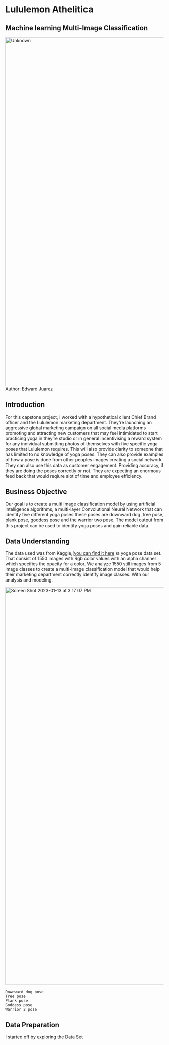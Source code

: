 # Lululemon Athelitica
## Machine learning Multi-Image Classification
<img width="1107" alt="Unknown" src="https://user-images.githubusercontent.com/109767578/212406975-c552819f-c1c8-42ef-b6c3-612ce6a0d9b0.png">
Author: Edward Juarez

## Introduction
For this capstone project, I worked with a hypothetical client Chief Brand officer and the Lululemon marketing department. They're launching an aggressive global marketing campaign on all social media platforms promoting and attracting new customers that may feel intimidated to start practicing yoga in they’re studio or in general incentivising a reward system for any individual submitting photos of themselves with five specific yoga poses that Lululemon requires. This will also provide clarity to someone that has limited to no knowledge of yoga poses. They can also provide examples of how a pose is done from other peoples images creating a social network. They can also use this data as customer engagement. Providing accuracy, if they are doing the poses correctly or not. They are expecting an enormous feed back that would reqiure alot of time and employee efficiency.

## Business Objective
Our goal is to create a multi image classification model by using artificial intelligence algorithms, a multi-layer Convolutional Neural Network that can identify five different yoga poses these poses are downward dog ,tree pose, plank pose, goddess pose and the warrior two pose. The model output from this project can be used to identify yoga poses and gain reliable data.

## Data Understanding
The data used was from Kaggle,([you can find it here](https://www.kaggle.com/datasets/niharika41298/yoga-poses-dataset) )a yoga pose data set. That consist of 1550 images with Rgb color values with an alpha channel which specifies the opacity for a color. We analyze 1550 still images from 5 image classes to create a multi-image classification model that would help their marketing department correctly identify image classes. With our analysis and modeling.

<img width="1263" alt="Screen Shot 2023-01-13 at 3 17 07 PM" src="https://user-images.githubusercontent.com/109767578/212411662-255c6454-c525-40b8-934f-bf184c3e0513.png">

`Downward dog pose`  
`Tree pose`  
`Plank pose`  
`Goddess pose`  
`Warrior 2 pose`  

## Data Preparation
I started off by exploring the Data Set 
 
